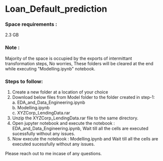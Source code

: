 # Loan_Default_prediction

### Space requirements : 
2.3 GB

### Note :  
Majority of the space is occupied by the exports of intermittant transformation steps, No worries, These folders will be cleared at the end while executing "Modelling.ipynb" notebook.

### Steps to follow:
1. Create a new folder at a location of your choice
2. Download below files from Model folder to the folder created in step-1:  
	a. EDA_and_Data_Engineering.ipynb  
	b. Modelling.ipynb  
	c. XYZCorp_LendingData.rar  
3. Unzip the XYZCorp_LendingData.rar file to the same directory.
4. Open jupyter notebook and execute the notebook : EDA_and_Data_Engineering.ipynb, Wait till all the cells are executed sucessfully without any issues.
5. Now execute the notebook : Modelling.ipynb and Wait till all the cells are executed sucessfully without any issues.

Please reach out to me incase of any questions.
